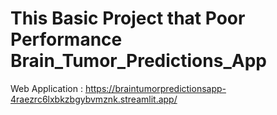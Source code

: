 # This Basic Project that Poor Performance Brain_Tumor_Predictions_App

Web Application : https://braintumorpredictionsapp-4raezrc6lxbkzbgybvmznk.streamlit.app/

